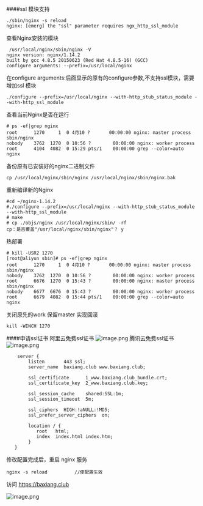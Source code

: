 ####ssl 模块支持
```
./sbin/nginx -s reload
nginx: [emerg] the "ssl" parameter requires ngx_http_ssl_module
```
查看Nginx安装的模块
```
 /usr/local/nginx/sbin/nginx -V
nginx version: nginx/1.14.2
built by gcc 4.8.5 20150623 (Red Hat 4.8.5-16) (GCC)
configure arguments: --prefix=/usr/local/nginx
```
在configure arguments:后面显示的原有的configure参数,不支持ssl模块，需要增加ssl 模块
```
./configure --prefix=/usr/local/nginx --with-http_stub_status_module --with-http_ssl_module
```
查看当前Nginx是否在运行
```
# ps -ef|grep nginx
root      1270     1  0 4月10 ?       00:00:00 nginx: master process sbin/nginx
nobody    3762  1270  0 10:56 ?        00:00:00 nginx: worker process
root      4104  4082  0 15:29 pts/1    00:00:00 grep --color=auto nginx
```
备份原有已安装好的nginx二进制文件
```
cp /usr/local/nginx/sbin/nginx /usr/local/nginx/sbin/nginx.bak
```
重新编译新的Nginx
```shell
#cd ~/nginx-1.14.2
#./configure --prefix=/usr/local/nginx --with-http_stub_status_module --with-http_ssl_module
# make
# cp ./objs/nginx /usr/local/nginx/sbin/ -rf
cp：是否覆盖"/usr/local/nginx/sbin/nginx"？ y
```
热部署
```
# kill -USR2 1270
[root@aliyun sbin]# ps -ef|grep nginx
root      1270     1  0 4月10 ?       00:00:00 nginx: master process sbin/nginx
nobody    3762  1270  0 10:56 ?        00:00:00 nginx: worker process
root      6676  1270  0 15:43 ?        00:00:00 nginx: master process sbin/nginx
nobody    6677  6676  0 15:43 ?        00:00:00 nginx: worker process
root      6679  4082  0 15:44 pts/1    00:00:00 grep --color=auto nginx
```
关闭原先的work 保留master 实现回滚
```
kill -WINCH 1270
```

####申请ssl证书
阿里云免费ssl证书
![image.png](https://upload-images.jianshu.io/upload_images/143845-3f5065000af1e86b.png?imageMogr2/auto-orient/strip%7CimageView2/2/w/1240)
腾讯云免费ssl证书
![image.png](https://upload-images.jianshu.io/upload_images/143845-56327d7beeefa79d.png?imageMogr2/auto-orient/strip%7CimageView2/2/w/1240)

```
    server {
        listen       443 ssl;
        server_name  baxiang.club www.baxiang.club;

        ssl_certificate      1_www.baxiang.club_bundle.crt;
        ssl_certificate_key  2_www.baxiang.club.key;

        ssl_session_cache    shared:SSL:1m;
        ssl_session_timeout  5m;

        ssl_ciphers  HIGH:!aNULL:!MD5;
        ssl_prefer_server_ciphers  on;

        location / {
           root   html;
           index  index.html index.htm;
        }
   }
```
修改配置完成后，重启 nginx 服务
```
nginx -s reload　　　　　　//使配置生效
```
访问 https://baxiang.club

![image.png](https://upload-images.jianshu.io/upload_images/143845-ec5921cbc8bf9b71.png?imageMogr2/auto-orient/strip%7CimageView2/2/w/1240)
